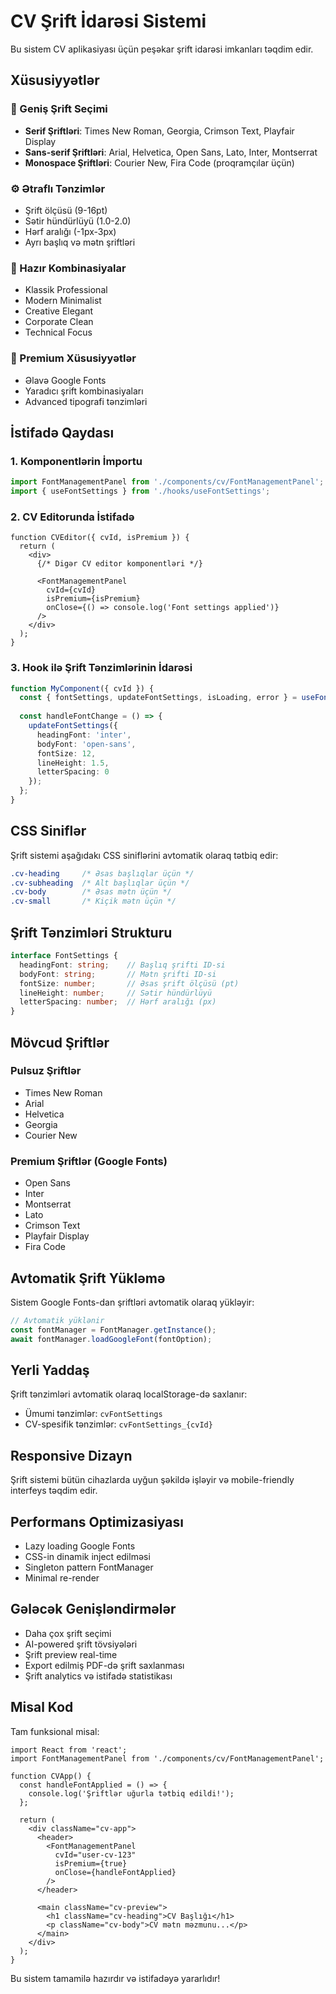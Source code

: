 # CV Şrift İdarəsi Sistemi

Bu sistem CV aplikasiyası üçün peşəkar şrift idarəsi imkanları təqdim edir.

## Xüsusiyyətlər

### 🎨 Geniş Şrift Seçimi
- **Serif Şriftləri**: Times New Roman, Georgia, Crimson Text, Playfair Display
- **Sans-serif Şriftləri**: Arial, Helvetica, Open Sans, Lato, Inter, Montserrat
- **Monospace Şriftləri**: Courier New, Fira Code (proqramçılar üçün)

### ⚙️ Ətraflı Tənzimlər
- Şrift ölçüsü (9-16pt)
- Sətir hündürlüyü (1.0-2.0)
- Hərf aralığı (-1px-3px)
- Ayrı başlıq və mətn şriftləri

### 🎯 Hazır Kombinasiyalar
- Klassik Professional
- Modern Minimalist
- Creative Elegant
- Corporate Clean
- Technical Focus

### 💎 Premium Xüsusiyyətlər
- Əlavə Google Fonts
- Yaradıcı şrift kombinasiyaları
- Advanced tipografi tənzimləri

## İstifadə Qaydası

### 1. Komponentlərin İmportu

```typescript
import FontManagementPanel from './components/cv/FontManagementPanel';
import { useFontSettings } from './hooks/useFontSettings';
```

### 2. CV Editorunda İstifadə

```tsx
function CVEditor({ cvId, isPremium }) {
  return (
    <div>
      {/* Digər CV editor komponentləri */}
      
      <FontManagementPanel 
        cvId={cvId}
        isPremium={isPremium}
        onClose={() => console.log('Font settings applied')}
      />
    </div>
  );
}
```

### 3. Hook ilə Şrift Tənzimlərinin İdarəsi

```typescript
function MyComponent({ cvId }) {
  const { fontSettings, updateFontSettings, isLoading, error } = useFontSettings(cvId);
  
  const handleFontChange = () => {
    updateFontSettings({
      headingFont: 'inter',
      bodyFont: 'open-sans',
      fontSize: 12,
      lineHeight: 1.5,
      letterSpacing: 0
    });
  };
}
```

## CSS Siniflər

Şrift sistemi aşağıdakı CSS siniflərini avtomatik olaraq tətbiq edir:

```css
.cv-heading     /* Əsas başlıqlar üçün */
.cv-subheading  /* Alt başlıqlar üçün */
.cv-body        /* Əsas mətn üçün */
.cv-small       /* Kiçik mətn üçün */
```

## Şrift Tənzimləri Strukturu

```typescript
interface FontSettings {
  headingFont: string;    // Başlıq şrifti ID-si
  bodyFont: string;       // Mətn şrifti ID-si
  fontSize: number;       // Əsas şrift ölçüsü (pt)
  lineHeight: number;     // Sətir hündürlüyü
  letterSpacing: number;  // Hərf aralığı (px)
}
```

## Mövcud Şriftlər

### Pulsuz Şriftlər
- Times New Roman
- Arial
- Helvetica
- Georgia
- Courier New

### Premium Şriftlər (Google Fonts)
- Open Sans
- Inter
- Montserrat
- Lato
- Crimson Text
- Playfair Display
- Fira Code

## Avtomatik Şrift Yükləmə

Sistem Google Fonts-dan şriftləri avtomatik olaraq yükləyir:

```typescript
// Avtomatik yüklənir
const fontManager = FontManager.getInstance();
await fontManager.loadGoogleFont(fontOption);
```

## Yerli Yaddaş

Şrift tənzimləri avtomatik olaraq localStorage-də saxlanır:
- Ümumi tənzimlər: `cvFontSettings`
- CV-spesifik tənzimlər: `cvFontSettings_{cvId}`

## Responsive Dizayn

Şrift sistemi bütün cihazlarda uyğun şəkildə işləyir və mobile-friendly interfeys təqdim edir.

## Performans Optimizasiyası

- Lazy loading Google Fonts
- CSS-in dinamik inject edilməsi
- Singleton pattern FontManager
- Minimal re-render

## Gələcək Genişləndirmələr

- Daha çox şrift seçimi
- AI-powered şrift tövsiyələri
- Şrift preview real-time
- Export edilmiş PDF-də şrift saxlanması
- Şrift analytics və istifadə statistikası

## Misal Kod

Tam funksional misal:

```tsx
import React from 'react';
import FontManagementPanel from './components/cv/FontManagementPanel';

function CVApp() {
  const handleFontApplied = () => {
    console.log('Şriftlər uğurla tətbiq edildi!');
  };

  return (
    <div className="cv-app">
      <header>
        <FontManagementPanel 
          cvId="user-cv-123"
          isPremium={true}
          onClose={handleFontApplied}
        />
      </header>
      
      <main className="cv-preview">
        <h1 className="cv-heading">CV Başlığı</h1>
        <p className="cv-body">CV mətn məzmunu...</p>
      </main>
    </div>
  );
}
```

Bu sistem tamamilə hazırdır və istifadəyə yararlıdır!
